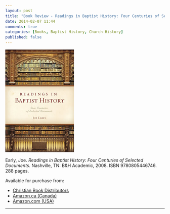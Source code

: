 ```yaml
---
layout: post
title: "Book Review - Readings in Baptist History: Four Centuries of Selected Documents by Joe Early"
date: 2014-02-07 11:44
comments: true
categories: [Books, Baptist History, Church History]
published: false
---
```


![Readings in Baptist History by Joe Early](/images/2014/02/early.jpg)

Early, Joe. *Readings in Baptist History: Four Centuries of Selected Documents.* Nashville, TN: B&H Academic, 2008. ISBN 9780805446746. 288 pages.

Available for purchase from: 

* [Christian Book Distributors][cbd]
* [Amazon.ca (Canada)][amazon-ca]
* [Amazon.com (USA)][amazon-com]

---




[cbd]: http://www.christianbook.com/Christian/Books/product?event=AFF&p=1178855&item_no=446746
[amazon-ca]: http://www.amazon.ca/gp/product/0805446745/ref=as_li_ss_tl?ie=UTF8&camp=15121&creative=390961&creativeASIN=0805446745&linkCode=as2&tag=duncanjohns04-20
[amazon-com]: http://www.amazon.com/gp/product/0805446745/ref=as_li_ss_tl?ie=UTF8&camp=1789&creative=390957&creativeASIN=0805446745&linkCode=as2&tag=duncanandmego-20